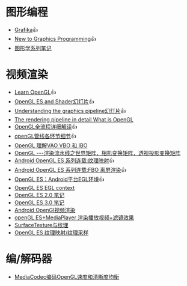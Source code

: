 图形编程
==
- [Grafika](https://github.com/google/grafika):+1:
- [New to Graphics Programming](https://www.vulkan.org/learn#new-to-graphics-programming):+1:
- [图形学系列笔记](https://sunocean.life/blog/tags/tag)

视频渲染
===
- [Learn OpenGL](https://learnopengl-cn.readthedocs.io/zh/latest/):+1:
- [OpenGL ES and Shader幻灯片](https://slideplayer.com/slide/14879360/):+1:
- [Understanding the graphics pipeline幻灯片](https://slideplayer.com/slide/3449358/):+1:
- [The rendering pipeline in detail What is OpenGL](https://slideplayer.com/slide/5771377/)
- [OpenGL全流程详细解读](https://imgtec.eetrend.com/blog/2019/100045660.html):+1:
- [openGL管线各环节细节](https://imgtec.eetrend.com/blog/2020/100047848.html):+1:
- [OpenGL 理解VAO VBO 和 IBO](https://imgtec.eetrend.com/blog/2020/100049935.html)
- [OpenGL ---渲染流水线之世界矩阵，相机变换矩阵，透视投影变换矩阵](https://cloud.tencent.com/developer/article/1454225)
- [Android OpenGL ES 系列连载:纹理映射](https://zhuanlan.zhihu.com/p/115210823):+1:
- [Android OpenGL ES 系列连载:FBO 离屏渲染](https://zhuanlan.zhihu.com/p/115218923):+1:
- [OpenGL ES：Android平台EGL环境](https://www.jianshu.com/p/d5ff1ff4ee2a):+1:
- [OpenGL ES EGL context](https://www.codersrc.com/archives/18351.html#%E4%BA%8C_EGL_%E7%BB%98%E5%88%B6%E6%B5%81%E7%A8%8B%E7%AE%80%E4%BB%8B)
- [OpenGL ES 2.0 笔记](https://www.cnblogs.com/msnow/category/790636.html)
- [OpenGL ES 3.0 笔记](https://www.cnblogs.com/msnow/category/790095.html)
- [Android OpenGl视频渲染](https://cloud.tencent.com/developer/article/1937917)
- [openGL ES+MediaPlayer 渲染播放视频+滤镜效果](https://www.jianshu.com/p/13320a8549db?u_atoken=e6b8fc2c-8de4-48d4-a1e0-304fd1e91d32&u_asession=01Eo38rXHxHfpsJnLjRJGNfe--lmwcW4lagWsuR6h7LKr-Kbc6KilrOOHZdarAQY49X0KNBwm7Lovlpxjd_P_q4JsKWYrT3W_NKPr8w6oU7K_80YTtOoK2TBtP2TGX98Ojp0TkEaMSMNP4umocQhrjq2BkFo3NEHBv0PZUm6pbxQU&u_asig=05FUa9PccxevrEVu1QzwZNJ8Psy8HyO1z2xe46SorAeNFbf_IJngCE5SzwbvzzQ0aCXiTalY1mj3-FZ5CPaJcGIKBdF8bUougxRzAo6Ct1gkGJdAmaV_UjVJcfc3n1VvjA2O29ElLi3aOZ5qRuB9DgbionbxcLlQvlu0I-AQsl9Lz9JS7q8ZD7Xtz2Ly-b0kmuyAKRFSVJkkdwVUnyHAIJzS6emi2BvwBzZfK8wFlIOV2ghVBb7nMFxRXePJDzKeNYG3pf5vm7LeeSuJ_913VgsO3h9VXwMyh6PgyDIVSG1W_69Es7qAvo75yyFR27kBqRsqjFAv8ByJ7p9UKbpNTTn19fThQ0wMBnjYl9SZMZJdlgbNb_p_-fSfH0wlRGEUq7mWspDxyAEEo4kbsryBKb9Q&u_aref=VYA3S2AMDXk2eNedXpbVvn1CR2c%3D)
- [SurfaceTexture与纹理](https://www.jianshu.com/p/a58c8bd30d20?u_atoken=270de48c-0e19-4229-a0cc-8b417020ff65&u_asession=01p1ovDJXAcQAVq8_hRlvQnOWCvSyDhw9Ooi-GABbsgzC9YEhhM7YM1FCVJ_rPwXJFX0KNBwm7Lovlpxjd_P_q4JsKWYrT3W_NKPr8w6oU7K-CVluk3r0yknXGiF311585p0TkEaMSMNP4umocQhrjq2BkFo3NEHBv0PZUm6pbxQU&u_asig=05dWXjtEVsIU94EGCqiNBCpQt04Q5T_5Kld3pp5GZVq3WfjbPuA0RhRTXuDytr7GJ_QFTb7ORAqMrOUQMMgEFiOl3haESGWU-rZbELjX8ddv62Kt8mSi81OdprXkengeSIYJ6PHzCxLkUaAZ5zLO94IF2EpHBoSfVcfnQP0pApwuX9JS7q8ZD7Xtz2Ly-b0kmuyAKRFSVJkkdwVUnyHAIJzXXkfuwU6HAiUzSsX0Vk7uXbGKi5oLaYK7vIWsO3I5ofG3pf5vm7LeeSuJ_913VgsO3h9VXwMyh6PgyDIVSG1W9UD3U7cxw3g79DV1AzFq6jmM8n6LZfV8dS5X4UgKDrBiOholfGzefkcZdVa25oE75d0yGdRPP1GLI67wYZvc-MmWspDxyAEEo4kbsryBKb9Q&u_aref=JxYcIp7mUaTW%2BujD4rPCGl%2Fkjcg%3D)
- [OpenGL ES 纹理映射/纹理采样](https://www.cnblogs.com/msnow/p/5220730.html)

编/解码器
===
- [MediaCodec编码OpenGL速度和清晰度均衡](https://juejin.cn/post/6844904015696756744)
